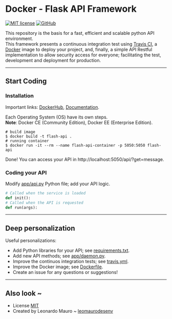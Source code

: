 # Docker - Flask API Framework
[![MIT license](https://img.shields.io/badge/License-MIT-blue.svg)](LICENSE)
[![GitHub](https://img.shields.io/badge/Code-GitHub-yellow.svg)](https://github.com/leomaurodesenv/docker-flash-api)
   
This repository is the basis for a fast, efficient and scalable python API environment.   
This framework presents a continuous integration test using [Travis CI](https://travis-ci.com/), a [Docker](https://www.docker.com/) image to deploy your project, and, finally, a simple API Restful implementation to allow security access for everyone; facilitating the test, development and deployment for production.  

---
## Start Coding
### Installation

Important links: [DockerHub](http://hub.docker.com/), [Documentation](https://docs.docker.com/).   

Each Operating System (OS) have its own steps.   
**Note**: Docker CE (Community Edition), Docker EE (Enterprise Edition).   

```shell
# build image
$ docker build -t flash-api .
# running container
$ docker run -it --rm --name flash-api-container -p 5050:5050 flash-api
```

Done! You can access your API in http://localhost:5050/api/?get=message.   

### Coding your API

Modify [app/api.py](app/api.py) Python file; add your API logic.   

```python
# Called when the service is loaded
def init():
# Called when the API is requested
def run(args):
```

---
## Deep personalization

Useful personalizations:   
-   Add Python libraries for your API; see [requirements.txt](requirements.txt).
-   Add new API methods; see [app/daemon.py](app/daemon.py).
-   Improve the continuos integration tests; see [travis.yml](travis.yml).
-   Improve the Docker image; see [Dockerfile](Dockerfile).
-   Create an issue for any questions or suggestions!

---
## Also look ~

-   License [MIT](LICENSE)
-   Created by Leonardo Mauro ~ [leomaurodesenv](https://github.com/leomaurodesenv/)